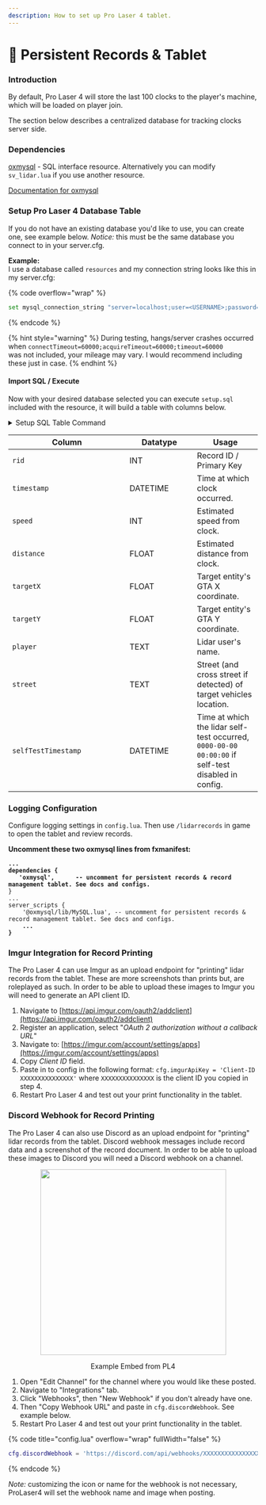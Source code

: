 ```yaml
---
description: How to set up Pro Laser 4 tablet.
---
```


# 💾 Persistent Records & Tablet

### Introduction

By default, Pro Laser 4 will store the last 100 clocks to the player's machine, which will be loaded on player join.&#x20;

The section below describes a centralized database for tracking clocks server side.&#x20;

### Dependencies

[oxmysql](https://github.com/overextended/oxmysql/) - SQL interface resource. Alternatively you can modify `sv_lidar.lua` if you use another resource.

[Documentation for oxmysql](https://overextended.github.io/docs/oxmysql/)

### Setup Pro Laser 4 Database Table

If you do not have an existing database you'd like to use, you can create one, see example below. _Notice:_ this must be the same database you connect to in your server.cfg.

**Example:** \
I use a database called `resources` and my connection string looks like this in my server.cfg:&#x20;

{% code overflow="wrap" %}
```bash
set mysql_connection_string "server=localhost;user=<USERNAME>;password=<PASSWORD>;database=resources;charset=utf8mb4;connectTimeout=60000;acquireTimeout=60000;timeout=60000
```
{% endcode %}

{% hint style="warning" %}
During testing, hangs/server crashes occurred when `connectTimeout=60000;acquireTimeout=60000;timeout=60000`\
was not included, your mileage may vary. I would recommend including these just in case.
{% endhint %}

#### Import SQL / Execute&#x20;

Now with your desired database selected you can execute `setup.sql` included with the resource, it will build a table with columns below.

<details>

<summary>Setup SQL Table Command</summary>

```sql
CREATE TABLE `prolaser4` (
	`rid` INT(11) NOT NULL AUTO_INCREMENT,
	`timestamp` DATETIME NOT NULL,
	`speed` INT(11) NOT NULL DEFAULT '0',
	`distance` FLOAT NOT NULL DEFAULT '0',
	`targetX` FLOAT NOT NULL DEFAULT '0',
	`targetY` FLOAT NOT NULL DEFAULT '0',
	`player` TEXT NOT NULL COLLATE 'latin1_swedish_ci',
	`street` TEXT NOT NULL COLLATE 'latin1_swedish_ci',
	`selfTestTimestamp` DATETIME NOT NULL,
	PRIMARY KEY (`rid`) USING BTREE
)
COLLATE='latin1_swedish_ci'
ENGINE=InnoDB
AUTO_INCREMENT=1;
```

</details>

<table><thead><tr><th width="221">Column</th><th width="120.33333333333331">Datatype</th><th>Usage</th></tr></thead><tbody><tr><td><code>rid</code></td><td>INT</td><td>Record ID / Primary Key</td></tr><tr><td><code>timestamp</code></td><td>DATETIME</td><td>Time at which clock occurred.</td></tr><tr><td><code>speed</code></td><td>INT</td><td>Estimated speed from clock.</td></tr><tr><td><code>distance</code></td><td>FLOAT</td><td>Estimated distance from clock.</td></tr><tr><td><code>targetX</code></td><td>FLOAT</td><td>Target entity's GTA X coordinate.</td></tr><tr><td><code>targetY</code></td><td>FLOAT</td><td>Target entity's GTA Y coordinate.</td></tr><tr><td><code>player</code></td><td>TEXT</td><td>Lidar user's name.</td></tr><tr><td><code>street</code></td><td>TEXT</td><td>Street (and cross street if detected) of target vehicles location.</td></tr><tr><td><code>selfTestTimestamp</code></td><td>DATETIME</td><td>Time at which the lidar self-test occurred,<br><code>0000-00-00 00:00:00</code> if self-test disabled in config.</td></tr></tbody></table>

### Logging Configuration

Configure logging settings in `config.lua`. Then use `/lidarrecords` in game to open the tablet and review records.

**Uncomment these two oxmysql lines from fxmanifest:**

<pre class="language-lua"><code class="lang-lua"><strong>...
</strong><strong>dependencies {
</strong><strong>	'oxmysql',		-- uncomment for persistent records &#x26; record management tablet. See docs and configs.
</strong>}
...
server_scripts {
	'@oxmysql/lib/MySQL.lua', -- uncomment for persistent records &#x26; record management tablet. See docs and configs.
<strong>	...
</strong><strong>}
</strong></code></pre>

### Imgur Integration for Record Printing

The Pro Laser 4 can use Imgur as an upload endpoint for "printing" lidar records from the tablet. These are more screenshots than prints but, are roleplayed as such. In order to be able to upload these images to Imgur you will need to generate an API client ID.

1. Navigate to [https://api.imgur.com/oauth2/addclient](https://api.imgur.com/oauth2/addclient)
2. Register an application, select "_OAuth 2 authorization without a callback URL_"
3. Navigate to: [https://imgur.com/account/settings/apps](https://imgur.com/account/settings/apps)
4. Copy _Client ID_ field.
5. Paste in to config in the following format: `cfg.imgurApiKey = 'Client-ID XXXXXXXXXXXXXXX'` where `XXXXXXXXXXXXXXX` is the client ID you copied in step 4.
6. Restart Pro Laser 4 and test out your print functionality in the tablet.

### Discord Webhook for Record Printing

The Pro Laser 4 can also use Discord as an upload endpoint for "printing" lidar records from the tablet. Discord webhook messages include record data and a screenshot of the record document. In order to be able to upload these images to Discord you will need a Discord webhook on a channel.

<div align="center">

<figure><img src="https://i.imgur.com/LdYqlaE.png" alt="" width="375"><figcaption><p>Example Embed from PL4</p></figcaption></figure>

</div>

1. Open "Edit Channel" for the channel where you would like these posted.
2. Navigate to "Integrations" tab.
3. Click "Webhooks", then "New Webhook" if you don't already have one.
4. Then "Copy Webhook URL" and paste in `cfg.discordWebhook`. See example below.
5. Restart Pro Laser 4 and test out your print functionality in the tablet.

{% code title="config.lua" overflow="wrap" fullWidth="false" %}
```lua
cfg.discordWebhook = 'https://discord.com/api/webhooks/XXXXXXXXXXXXXXXXXXX/YYYYYYYYYYYYYYYYYYYYYYYYYYYYYYYYYYYYYYYYYYYYYYYYYYYYYYYYYYYYYYYYYYYY'
```
{% endcode %}

_Note:_ customizing the icon or name for the webhook is not necessary, ProLaser4 will set the webhook name and image when posting.

